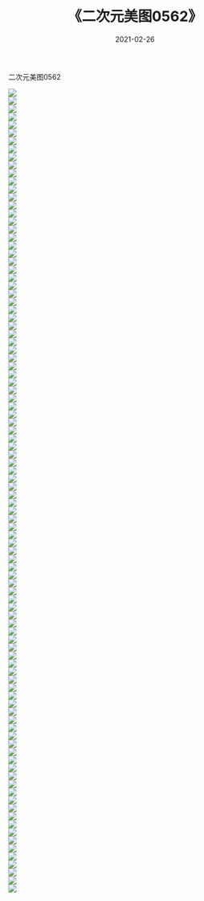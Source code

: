 ﻿---
layout: post
title:  《二次元美图0562》
date:   2021-02-26
img: http://imgx.orgx.ga/二次元/2021/二次元美图0562/000.jpg
categories: [美女, 清纯, 唯美]
---

二次元美图0562

 ![](http://imgx.orgx.ga/二次元/2021/二次元美图0562/001.jpg) <br>![](http://imgx.orgx.ga/二次元/2021/二次元美图0562/002.jpg) <br>![](http://imgx.orgx.ga/二次元/2021/二次元美图0562/003.jpg) <br>![](http://imgx.orgx.ga/二次元/2021/二次元美图0562/004.jpg) <br>![](http://imgx.orgx.ga/二次元/2021/二次元美图0562/005.jpg) <br>![](http://imgx.orgx.ga/二次元/2021/二次元美图0562/006.jpg) <br>![](http://imgx.orgx.ga/二次元/2021/二次元美图0562/007.jpg) <br>![](http://imgx.orgx.ga/二次元/2021/二次元美图0562/008.jpg) <br>![](http://imgx.orgx.ga/二次元/2021/二次元美图0562/009.jpg) <br>![](http://imgx.orgx.ga/二次元/2021/二次元美图0562/010.jpg) <br>![](http://imgx.orgx.ga/二次元/2021/二次元美图0562/011.jpg) <br>![](http://imgx.orgx.ga/二次元/2021/二次元美图0562/012.jpg) <br>![](http://imgx.orgx.ga/二次元/2021/二次元美图0562/013.jpg) <br>![](http://imgx.orgx.ga/二次元/2021/二次元美图0562/014.jpg) <br>![](http://imgx.orgx.ga/二次元/2021/二次元美图0562/015.jpg) <br>![](http://imgx.orgx.ga/二次元/2021/二次元美图0562/016.jpg) <br>![](http://imgx.orgx.ga/二次元/2021/二次元美图0562/017.jpg) <br>![](http://imgx.orgx.ga/二次元/2021/二次元美图0562/018.jpg) <br>![](http://imgx.orgx.ga/二次元/2021/二次元美图0562/019.jpg) <br>![](http://imgx.orgx.ga/二次元/2021/二次元美图0562/020.jpg) <br>![](http://imgx.orgx.ga/二次元/2021/二次元美图0562/021.jpg) <br>![](http://imgx.orgx.ga/二次元/2021/二次元美图0562/022.jpg) <br>![](http://imgx.orgx.ga/二次元/2021/二次元美图0562/023.jpg) <br>![](http://imgx.orgx.ga/二次元/2021/二次元美图0562/024.jpg) <br>![](http://imgx.orgx.ga/二次元/2021/二次元美图0562/025.jpg) <br>![](http://imgx.orgx.ga/二次元/2021/二次元美图0562/026.jpg) <br>![](http://imgx.orgx.ga/二次元/2021/二次元美图0562/027.jpg) <br>![](http://imgx.orgx.ga/二次元/2021/二次元美图0562/028.jpg) <br>![](http://imgx.orgx.ga/二次元/2021/二次元美图0562/029.jpg) <br>![](http://imgx.orgx.ga/二次元/2021/二次元美图0562/030.jpg) <br>![](http://imgx.orgx.ga/二次元/2021/二次元美图0562/031.jpg) <br>![](http://imgx.orgx.ga/二次元/2021/二次元美图0562/032.jpg) <br>![](http://imgx.orgx.ga/二次元/2021/二次元美图0562/033.jpg) <br>![](http://imgx.orgx.ga/二次元/2021/二次元美图0562/034.jpg) <br>![](http://imgx.orgx.ga/二次元/2021/二次元美图0562/035.jpg) <br>![](http://imgx.orgx.ga/二次元/2021/二次元美图0562/036.jpg) <br>![](http://imgx.orgx.ga/二次元/2021/二次元美图0562/037.jpg) <br>![](http://imgx.orgx.ga/二次元/2021/二次元美图0562/038.jpg) <br>![](http://imgx.orgx.ga/二次元/2021/二次元美图0562/039.jpg) <br>![](http://imgx.orgx.ga/二次元/2021/二次元美图0562/040.jpg) <br>![](http://imgx.orgx.ga/二次元/2021/二次元美图0562/041.jpg) <br>![](http://imgx.orgx.ga/二次元/2021/二次元美图0562/042.jpg) <br>![](http://imgx.orgx.ga/二次元/2021/二次元美图0562/043.jpg) <br>![](http://imgx.orgx.ga/二次元/2021/二次元美图0562/044.jpg) <br>![](http://imgx.orgx.ga/二次元/2021/二次元美图0562/045.jpg) <br>![](http://imgx.orgx.ga/二次元/2021/二次元美图0562/046.jpg) <br>![](http://imgx.orgx.ga/二次元/2021/二次元美图0562/047.jpg) <br>![](http://imgx.orgx.ga/二次元/2021/二次元美图0562/048.jpg) <br>![](http://imgx.orgx.ga/二次元/2021/二次元美图0562/049.jpg) <br>![](http://imgx.orgx.ga/二次元/2021/二次元美图0562/050.jpg) <br>![](http://imgx.orgx.ga/二次元/2021/二次元美图0562/051.jpg) <br>![](http://imgx.orgx.ga/二次元/2021/二次元美图0562/052.jpg) <br>![](http://imgx.orgx.ga/二次元/2021/二次元美图0562/053.jpg) <br>![](http://imgx.orgx.ga/二次元/2021/二次元美图0562/054.jpg) <br>![](http://imgx.orgx.ga/二次元/2021/二次元美图0562/055.jpg) <br>![](http://imgx.orgx.ga/二次元/2021/二次元美图0562/056.jpg) <br>![](http://imgx.orgx.ga/二次元/2021/二次元美图0562/057.jpg) <br>![](http://imgx.orgx.ga/二次元/2021/二次元美图0562/058.jpg) <br>![](http://imgx.orgx.ga/二次元/2021/二次元美图0562/059.jpg) <br>![](http://imgx.orgx.ga/二次元/2021/二次元美图0562/060.jpg) <br>![](http://imgx.orgx.ga/二次元/2021/二次元美图0562/061.jpg) <br>![](http://imgx.orgx.ga/二次元/2021/二次元美图0562/062.jpg) <br>![](http://imgx.orgx.ga/二次元/2021/二次元美图0562/063.jpg) <br>![](http://imgx.orgx.ga/二次元/2021/二次元美图0562/064.jpg) <br>![](http://imgx.orgx.ga/二次元/2021/二次元美图0562/065.jpg) <br>![](http://imgx.orgx.ga/二次元/2021/二次元美图0562/066.jpg) <br>![](http://imgx.orgx.ga/二次元/2021/二次元美图0562/067.jpg) <br>![](http://imgx.orgx.ga/二次元/2021/二次元美图0562/068.jpg) <br>![](http://imgx.orgx.ga/二次元/2021/二次元美图0562/069.jpg) <br>![](http://imgx.orgx.ga/二次元/2021/二次元美图0562/070.jpg) <br>![](http://imgx.orgx.ga/二次元/2021/二次元美图0562/071.jpg) <br>![](http://imgx.orgx.ga/二次元/2021/二次元美图0562/072.jpg) <br>![](http://imgx.orgx.ga/二次元/2021/二次元美图0562/073.jpg) <br>![](http://imgx.orgx.ga/二次元/2021/二次元美图0562/074.jpg) <br>![](http://imgx.orgx.ga/二次元/2021/二次元美图0562/075.jpg) <br>![](http://imgx.orgx.ga/二次元/2021/二次元美图0562/076.jpg) <br>![](http://imgx.orgx.ga/二次元/2021/二次元美图0562/077.jpg) <br>![](http://imgx.orgx.ga/二次元/2021/二次元美图0562/078.jpg) <br>![](http://imgx.orgx.ga/二次元/2021/二次元美图0562/079.jpg) <br>![](http://imgx.orgx.ga/二次元/2021/二次元美图0562/080.jpg) <br>![](http://imgx.orgx.ga/二次元/2021/二次元美图0562/081.jpg) <br>![](http://imgx.orgx.ga/二次元/2021/二次元美图0562/082.jpg) <br>![](http://imgx.orgx.ga/二次元/2021/二次元美图0562/083.jpg) <br>![](http://imgx.orgx.ga/二次元/2021/二次元美图0562/084.jpg) <br>![](http://imgx.orgx.ga/二次元/2021/二次元美图0562/085.jpg) <br>![](http://imgx.orgx.ga/二次元/2021/二次元美图0562/086.jpg) <br>![](http://imgx.orgx.ga/二次元/2021/二次元美图0562/087.jpg) <br>![](http://imgx.orgx.ga/二次元/2021/二次元美图0562/088.jpg) <br>![](http://imgx.orgx.ga/二次元/2021/二次元美图0562/089.jpg) <br>![](http://imgx.orgx.ga/二次元/2021/二次元美图0562/090.jpg) <br>![](http://imgx.orgx.ga/二次元/2021/二次元美图0562/091.jpg) <br>![](http://imgx.orgx.ga/二次元/2021/二次元美图0562/092.jpg) <br>![](http://imgx.orgx.ga/二次元/2021/二次元美图0562/093.jpg) <br>![](http://imgx.orgx.ga/二次元/2021/二次元美图0562/094.jpg) <br>![](http://imgx.orgx.ga/二次元/2021/二次元美图0562/095.jpg) <br>![](http://imgx.orgx.ga/二次元/2021/二次元美图0562/096.jpg) <br>![](http://imgx.orgx.ga/二次元/2021/二次元美图0562/097.jpg) <br>![](http://imgx.orgx.ga/二次元/2021/二次元美图0562/098.jpg) <br>![](http://imgx.orgx.ga/二次元/2021/二次元美图0562/099.jpg) <br>![](http://imgx.orgx.ga/二次元/2021/二次元美图0562/100.jpg) <br>